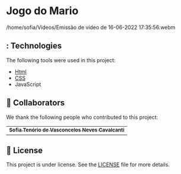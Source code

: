 # Jogo do Mario
/home/sofia/Vídeos/Emissão de vídeo de 16-06-2022 17:35:56.webm
## : Technologies ##

The following tools were used in this project:

- [Html](https://developer.mozilla.org/pt-BR/docs/Web/HTML/Element/html/)  
- [CSS](https://developer.mozilla.org/pt-BR/docs/Web/CSS) 
- JavaScript

## 🤝 Collaborators

We thank the following people who contributed to this project:

<table>
  <tr>
    <td align="center">
      <a href="#">
        <sub>
          <b>Sofia Tenório de Vasconcelos Neves Cavalcanti</b>
        </sub>
      </a>
    </td>
  </tr>
</table>

## 📝 License

This project is under license. See the [LICENSE](LICENSE.md) file for more details.

&#xa0;
